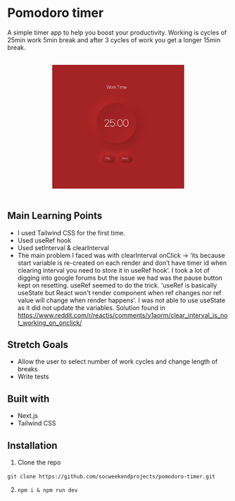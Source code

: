 # Pomodoro timer
A simple timer app to help you boost your productivity. Working is cycles of 25min work 5min break and after 3 cycles of work you get a longer 15min break. 
<br><br>
<div align="center">
<img src='./public/Pomodoro Timer Screenshot.png' width=300px>
</div>

<br>

<h2> Main Learning Points</h2>

- I used Tailwind CSS for the first time.
- Used useRef hook
- Used setInterval & clearInterval
- The main problem I faced was with clearInterval onClick -> ‘its because start variable is re-created on each render and don’t have timer id when clearing interval you need to store it in useRef hook’. I took a lot of digging into google forums but the issue we had was the pause button kept on resetting. useRef seemed to do the trick. 'useRef is basically useState but React won't render component when ref changes nor ref value will change when render happens'. I was not able to use useState as it did not update the variables. 
Solution found in https://www.reddit.com/r/reactjs/comments/y1aorm/clear_interval_is_not_working_on_onclick/

<h2> Stretch Goals</h2>

- Allow the user to select number of work cycles and change length of breaks
- Write tests

<h2> Built with</h2>

- Next.js
- Tailwind CSS

<h2> Installation</h2>

1.  Clone the repo 

`git clone https://github.com/socweekendprojects/pomodoro-timer.git`

2. <code>npm i & npm run dev</code>


